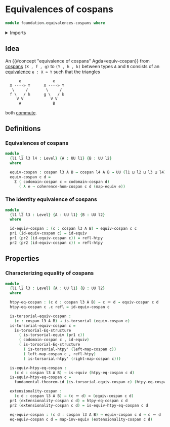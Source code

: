 # Equivalences of cospans

```agda
module foundation.equivalences-cospans where
```

<details><summary>Imports</summary>

```agda
open import foundation.cospans
open import foundation.dependent-pair-types
open import foundation.fundamental-theorem-of-identity-types
open import foundation.homotopy-induction
open import foundation.morphisms-cospans
open import foundation.structure-identity-principle
open import foundation.univalence
open import foundation.universe-levels

open import foundation-core.equivalences
open import foundation-core.homotopies
open import foundation-core.identity-types
open import foundation-core.torsorial-type-families
```

</details>

## Idea

An {{#concept "equivalence of cospans" Agda=equiv-cospan}} from
[cospans](foundation.cospans.md) `(X , f , g)` to `(Y , h , k)` between types
`A` and `B` consists of an [equivalence](foundation-core.equivalences.md)
`e : X ≃ Y` such that the triangles

```text
      e              e
  X ----> Y      X ----> Y
   \     /        \     /
  f \   / h      g \   / k
     V V            V V
      A              B
```

both [commute](foundation.commuting-triangles-of-maps.md).

## Definitions

### Equivalences of cospans

```agda
module _
  {l1 l2 l3 l4 : Level} {A : UU l1} {B : UU l2}
  where

  equiv-cospan : cospan l3 A B → cospan l4 A B → UU (l1 ⊔ l2 ⊔ l3 ⊔ l4)
  equiv-cospan c d =
    Σ ( codomain-cospan c ≃ codomain-cospan d)
      ( λ e → coherence-hom-cospan c d (map-equiv e))
```

### The identity equivalence of cospans

```agda
module _
  {l1 l2 l3 : Level} {A : UU l1} {B : UU l2}
  where

  id-equiv-cospan : (c : cospan l3 A B) → equiv-cospan c c
  pr1 (id-equiv-cospan c) = id-equiv
  pr1 (pr2 (id-equiv-cospan c)) = refl-htpy
  pr2 (pr2 (id-equiv-cospan c)) = refl-htpy
```

## Properties

### Characterizing equality of cospans

```agda
module _
  {l1 l2 l3 : Level} {A : UU l1} {B : UU l2}
  where

  htpy-eq-cospan : (c d : cospan l3 A B) → c ＝ d → equiv-cospan c d
  htpy-eq-cospan c .c refl = id-equiv-cospan c

  is-torsorial-equiv-cospan :
    (c : cospan l3 A B) → is-torsorial (equiv-cospan c)
  is-torsorial-equiv-cospan c =
    is-torsorial-Eq-structure
      ( is-torsorial-equiv (pr1 c))
      ( codomain-cospan c , id-equiv)
      ( is-torsorial-Eq-structure
        ( is-torsorial-htpy' (left-map-cospan c))
        ( left-map-cospan c , refl-htpy)
        ( is-torsorial-htpy' (right-map-cospan c)))

  is-equiv-htpy-eq-cospan :
    (c d : cospan l3 A B) → is-equiv (htpy-eq-cospan c d)
  is-equiv-htpy-eq-cospan c =
    fundamental-theorem-id (is-torsorial-equiv-cospan c) (htpy-eq-cospan c)

  extensionality-cospan :
    (c d : cospan l3 A B) → (c ＝ d) ≃ (equiv-cospan c d)
  pr1 (extensionality-cospan c d) = htpy-eq-cospan c d
  pr2 (extensionality-cospan c d) = is-equiv-htpy-eq-cospan c d

  eq-equiv-cospan : (c d : cospan l3 A B) → equiv-cospan c d → c ＝ d
  eq-equiv-cospan c d = map-inv-equiv (extensionality-cospan c d)
```
